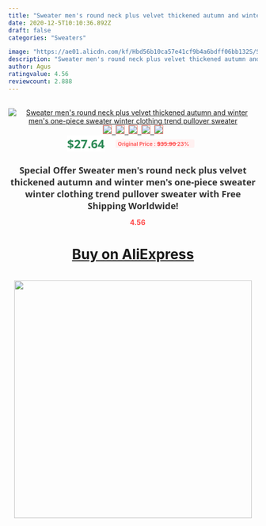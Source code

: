 ```yaml
---
title: "Sweater men's round neck plus velvet thickened autumn and winter men's one-piece sweater winter clothing trend pullover sweater"
date: 2020-12-5T10:10:36.892Z
draft: false
categories: "Sweaters"

image: "https://ae01.alicdn.com/kf/Hbd56b10ca57e41cf9b4a6bdff06bb132S/Sweater-men-s-round-neck-plus-velvet-thickened-autumn-and-winter-men-s-one-piece-sweater.jpg"
description: "Sweater men's round neck plus velvet thickened autumn and winter men's one-piece sweater winter clothing trend pullover sweater"
author: Agus
ratingvalue: 4.56
reviewcount: 2.888
---
```

<br>
<div style="text-align: center;">
<a href="https://s.click.aliexpress.com/e/_Am6sqp" target="_blank" rel="nofollow noopener noreferrer"><img alt="Sweater men's round neck plus velvet thickened autumn and winter men's one-piece sweater winter clothing trend pullover sweater" class="magnifier-image" src="https://ae01.alicdn.com/kf/Hbd56b10ca57e41cf9b4a6bdff06bb132S/Sweater-men-s-round-neck-plus-velvet-thickened-autumn-and-winter-men-s-one-piece-sweater.jpg_640x640.jpg">
<br>
<img style="border:1px solid salmon" src="https://ae01.alicdn.com/kf/Hbd56b10ca57e41cf9b4a6bdff06bb132S/Sweater-men-s-round-neck-plus-velvet-thickened-autumn-and-winter-men-s-one-piece-sweater.jpg_120x120.jpg">&nbsp;&nbsp;<img style="border:1px solid salmon" src="https://ae01.alicdn.com/kf/H2965fc171b2b4c4a9f13b8bab14101e5Z/Sweater-men-s-round-neck-plus-velvet-thickened-autumn-and-winter-men-s-one-piece-sweater.jpg_120x120.jpg">&nbsp;&nbsp;<img style="border:1px solid salmon" src="https://ae01.alicdn.com/kf/H267cff451e6d4db2a2c7ddefb9892e3cw/Sweater-men-s-round-neck-plus-velvet-thickened-autumn-and-winter-men-s-one-piece-sweater.jpg_120x120.jpg">&nbsp;&nbsp;<img style="border:1px solid salmon" src="https://ae01.alicdn.com/kf/H5eb25b22fddd4ccc8678f28a9d1c7a58C/Sweater-men-s-round-neck-plus-velvet-thickened-autumn-and-winter-men-s-one-piece-sweater.jpg_120x120.jpg">&nbsp;&nbsp;<img style="border:1px solid salmon" src="https://ae01.alicdn.com/kf/Heb55bafee7a040b59bc32bbf0638c75aD/Sweater-men-s-round-neck-plus-velvet-thickened-autumn-and-winter-men-s-one-piece-sweater.jpg_120x120.jpg"></a></div><br0>
<div style="text-align: center;"><span style="background-color: white; border: 0px; box-sizing: border-box; color: seagreen; display: inline-block; font-family: &quot;open sans&quot; , &quot;arial&quot; , &quot;helvetica&quot; , sans-serif , &quot;heiti&quot;; font-size: 24px; font-stretch: inherit; font-weight: 700; line-height: inherit; margin: 0px 10px 0px 0px; padding: 0px; vertical-align: middle;">$27.64 </span>
<span style="background: rgb(255 , 241 , 241); border-radius: 3px; border: 0px; box-sizing: border-box; color: #ff4747; display: inline-block; font-family: inherit; font-size: 12px; font-stretch: inherit; font-style: inherit; font-variant: inherit; font-weight: 600; line-height: inherit; margin: 0px; padding: 2px 5px; transform: scale(0.9); vertical-align: middle;">Original Price : <b style="text-decoration: line-through;">$35.90 </b> 23%&nbsp;&nbsp;</span></div>
<h1 style="color: #333333; display: inline-block; font-family: &quot;open sans&quot; , &quot;arial&quot; , &quot;helvetica&quot; , sans-serif , &quot;heiti&quot;; font-size: 18px; font-stretch: inherit; font-weight: 700; text-align: center;">Special Offer Sweater men's round neck plus velvet thickened autumn and winter men's one-piece sweater winter clothing trend pullover sweater with Free Shipping Worldwide!</h1>
<div style="color: #ff4747; text-align: center;">
<img src="https://4.bp.blogspot.com/-M0ZcTcb-5uY/XleCXlxnR4I/AAAAAAAAAEc/OrjgMkXV1oMQFaCRZj5HQwOCBcu3w1FegCPcBGAYYCw/s1600/star.png" style="height: 15px;">&nbsp;<b>4.56</b></div>
<div class="button_cont" align="center"><a class="buynow_a" href="https://s.click.aliexpress.com/e/_Am6sqp" target="_blank" rel="nofollow noopener noreferrer"><H1>Buy on AliExpress</H1></a></div><br>
<div class="separator" style="clear: both; text-align: center;">
<img src="https://lh3.googleusercontent.com/-pTy5HemUv9M/XlePHvY0dAI/AAAAAAAAAE4/0nX5iRUoIWY8eMW9Dpxeirr157OZliDIgCLcBGAsYHQ/s1600/badge.gif" width="480">
</div>
